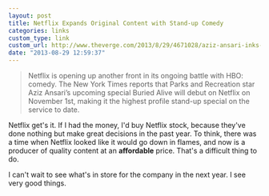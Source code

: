 ```yaml
---
layout: post
title: Netflix Expands Original Content with Stand-up Comedy
categories: links
custom_type: link
custom_url: http://www.theverge.com/2013/8/29/4671028/aziz-ansari-inks-exclusive-deal-with-netflix-for-next-stand-up-special
date: "2013-08-29 12:59:37"
---
```

>Netflix is opening up another front in its ongoing battle with HBO: comedy. The New York Times reports that Parks and Recreation star Aziz Ansari’s upcoming special Buried Alive will debut on Netflix on November 1st, making it the highest profile stand-up special on the service to date.

Netflix get's it. If I had the money, I'd buy Netflix stock, because they've done nothing but make great decisions in the past year. To think, there was a time when Netflix looked like it would go down in flames, and now is a producer of quality content at an **affordable** price. That's a difficult thing to do.

I can't wait to see what's in store for the company in the next year. I see very good things.